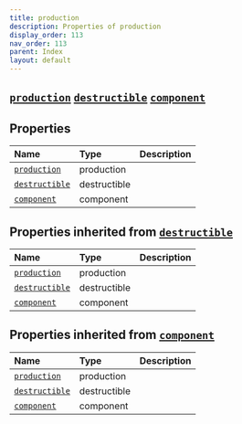 ```yaml
---
title: production
description: Properties of production
display_order: 113
nav_order: 113
parent: Index
layout: default
---
```


##  [`production`](./production.html)  [`destructible`](./destructible.html)  [`component`](./component.html) 
## Properties
| Name | Type | Description |
|:-----|:-----|:------------|
| [`production`](./production.html) | production |  |
| [`destructible`](./destructible.html) | destructible |  |
| [`component`](./component.html) | component |  |
## Properties inherited from [`destructible`](./destructible.html)
| Name | Type | Description |
|:-----|:-----|:------------|
| [`production`](./production.html) | production |  |
| [`destructible`](./destructible.html) | destructible |  |
| [`component`](./component.html) | component |  |
## Properties inherited from [`component`](./component.html)
| Name | Type | Description |
|:-----|:-----|:------------|
| [`production`](./production.html) | production |  |
| [`destructible`](./destructible.html) | destructible |  |
| [`component`](./component.html) | component |  |


